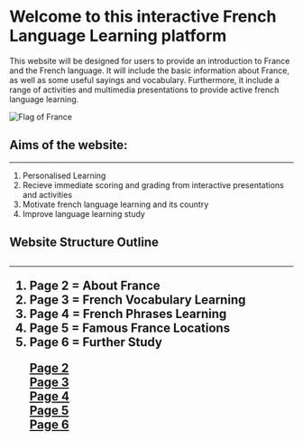 <h1>  Welcome to this interactive French Language Learning platform </h1> 

<p> This website will be designed for users to provide an introduction to France and the French language. It will include the basic information about France, as well as some useful sayings and vocabulary. Furthermore, it include a range of activities and multimedia presentations to provide active french language learning.</p>

  
<img src="https://upload.wikimedia.org/wikipedia/commons/c/c3/Flag_of_France.svg" alt="Flag of France" >

<h2> Aims of the website: </h2> 
  <hr>
  <ol>
  <li> Personalised Learning </li>
  <li>Recieve immediate scoring and grading from interactive presentations and activities </li>
  <li> Motivate french language learning and its country </li>
  <li> Improve language learning study </li>
   </ol>

  <h2> Website Structure Outline <h2>
    <hr>
    <ol>
      <li> Page 2 = About France </li>
      <li> Page 3 = French Vocabulary Learning </li>
      <li> Page 4 = French Phrases Learning </li>
      <li> Page 5 = Famous France Locations </li>
      <li> Page 6 = Further Study </li>
    

<p> 
  <a href="page2.html">Page 2</a> <br>
  <a href="page3.html">Page 3</a> <br>
  <a href="page4.html">Page 4</a> <br>
  <a href="page5.html">Page 5</a> <br>
  <a href="page6.html">Page 6</a> <br>
</p>
